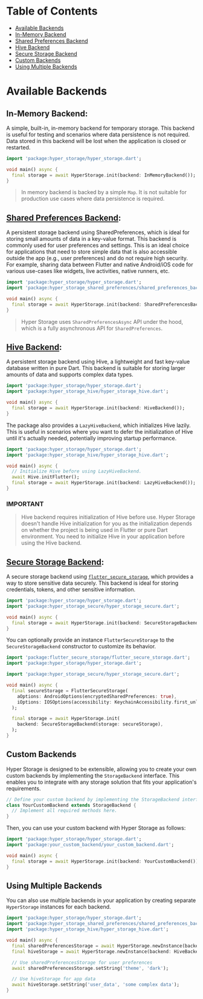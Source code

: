 # Table of Contents

- [Available Backends](#available-backends)
- [In-Memory Backend](#in-memory-backend)
- [Shared Preferences Backend](#shared-preferences-backend)
- [Hive Backend](#hive-backend)
- [Secure Storage Backend](#secure-storage-backend)
- [Custom Backends](#custom-backends)
- [Using Multiple Backends](#using-multiple-backends)

# Available Backends

## In-Memory Backend:

A simple, built-in, in-memory backend for temporary storage. This backend is useful for testing and scenarios where data
persistence is not required. Data stored in this backend will be lost when the application is closed or restarted.

```dart
import 'package:hyper_storage/hyper_storage.dart';

void main() async {
  final storage = await HyperStorage.init(backend: InMemoryBackend());
}
```

> In memory backend is backed by a simple `Map`. It is not suitable for production use cases where data persistence is
> required.

## [Shared Preferences Backend](https://pub.dev/packages/hyper_storage_shared_preferences):

A persistent storage backend using SharedPreferences, which is ideal for storing small amounts of data in a key-value
format. This backend is commonly used for user preferences and settings. This is an ideal choice for applications that
need to store simple data that is also accessible outside the app (e.g., user preferences) and do not require high
security. For example, sharing data between Flutter and native Android/iOS code for various use-cases like widgets,
live activities, native runners, etc.

```dart
import 'package:hyper_storage/hyper_storage.dart';
import 'package:hyper_storage_shared_preferences/shared_preferences_backend.dart';

void main() async {
  final storage = await HyperStorage.init(backend: SharedPreferencesBackend());
}
```

> Hyper Storage uses `SharedPreferencesAsync` API under the hood, which is a fully asynchronous API for
> `SharedPreferences`.

## [Hive Backend](https://pub.dev/packages/hyper_storage_hive):

A persistent storage backend using Hive, a lightweight and fast key-value database written in pure Dart. This backend
is suitable for storing larger amounts of data and supports complex data types.

```dart
import 'package:hyper_storage/hyper_storage.dart';
import 'package:hyper_storage_hive/hyper_storage_hive.dart';

void main() async {
  final storage = await HyperStorage.init(backend: HiveBackend());
}
```

The package also provides a `LazyHiveBackend`, which initializes Hive lazily. This is useful in scenarios where you want
to defer the initialization of Hive until it's actually needed, potentially improving startup performance.

```dart
import 'package:hyper_storage/hyper_storage.dart';
import 'package:hyper_storage_hive/hyper_storage_hive.dart';

void main() async {
  // Initialize Hive before using LazyHiveBackend.
  await Hive.initFlutter();
  final storage = await HyperStorage.init(backend: LazyHiveBackend());
}
```

### IMPORTANT
> Hive backend requires initialization of Hive before use. Hyper Storage doesn't handle Hive initialization for you as
> the initialization depends on whether the project is being used in Flutter or pure Dart environment.
> You need to initialize Hive in your application before using the Hive backend.

## [Secure Storage Backend](https://pub.dev/packages/hyper_storage_secure):

A secure storage backend using [`flutter_secure_storage`](https://pub.dev/packages/flutter_secure_storage), which
provides a way to store sensitive data securely. This backend is ideal for storing credentials, tokens, and other
sensitive information.

```dart
import 'package:hyper_storage/hyper_storage.dart';
import 'package:hyper_storage_secure/hyper_storage_secure.dart';

void main() async {
  final storage = await HyperStorage.init(backend: SecureStorageBackend());
}
```

You can optionally provide an instance `FlutterSecureStorage` to the `SecureStorageBackend` constructor to customize its
behavior.

```dart
import 'package:flutter_secure_storage/flutter_secure_storage.dart';
import 'package:hyper_storage/hyper_storage.dart';

import 'package:hyper_storage_secure/hyper_storage_secure.dart';

void main() async {
  final secureStorage = FlutterSecureStorage(
    aOptions: AndroidOptions(encryptedSharedPreferences: true),
    iOptions: IOSOptions(accessibility: KeychainAccessibility.first_unlock),
  );

  final storage = await HyperStorage.init(
    backend: SecureStorageBackend(storage: secureStorage),
  );
}
```

## Custom Backends

Hyper Storage is designed to be extensible, allowing you to create your own custom backends by implementing the
`StorageBackend` interface. This enables you to integrate with any storage solution that fits your application's
requirements.

```dart
// Define your custom backend by implementing the StorageBackend interface.
class YourCustomBackend extends StorageBackend {
  // Implement all required methods here.
}
```

Then, you can use your custom backend with Hyper Storage as follows:

```dart
import 'package:hyper_storage/hyper_storage.dart';
import 'package:your_custom_backend/your_custom_backend.dart';

void main() async {
  final storage = await HyperStorage.init(backend: YourCustomBackend());
}
```

## Using Multiple Backends

You can also use multiple backends in your application by creating separate `HyperStorage` instances for each backend.

```dart
import 'package:hyper_storage/hyper_storage.dart';
import 'package:hyper_storage_shared_preferences/shared_preferences_backend.dart';
import 'package:hyper_storage_hive/hyper_storage_hive.dart';

void main() async {
  final sharedPreferencesStorage = await HyperStorage.newInstance(backend: SharedPreferencesBackend());
  final hiveStorage = await HyperStorage.newInstance(backend: HiveBackend());

  // Use sharedPreferencesStorage for user preferences
  await sharedPreferencesStorage.setString('theme', 'dark');

  // Use hiveStorage for app data
  await hiveStorage.setString('user_data', 'some complex data');
}
```
